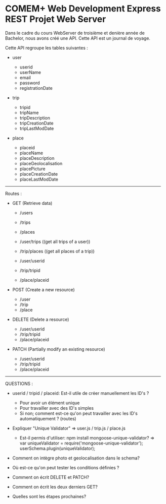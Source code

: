 # COMEM+ Web Development Express REST Projet Web Server

Dans le cadre du cours WebServer de troisième et denière année de Bachelor, nous avons créé une API. Cette API est un journal de voyage.

Cette API regroupe les tables suivantes :

- user
    - userid
    - userName 
    - email
    - password
    - registrationDate
    
- trip
    - tripid
    - tripName
    - tripDescription
    - tripCreationDate
    - tripLastModDate
    
- place
    - placeid
    - placeName
    - placeDescription
    - placeGeolocalisation
    - placePicture
    - placeCreationDate
    - placeLastModDate
    
    
-----------------------------------------------------------------

Routes :

- GET (Retrieve data)
    - /users
    - /trips
    - /places

    - /user/trips ((get all trips of a user))
    - /trip/places ((get all places of a trip))
    
    - /user/userid
    - /trip/tripid
    - /place/placeid

- POST (Create a new resource)
    - /user
    - /trip
    - /place

- DELETE (Delete a resource)
    - /user/userid
    - /trip/tripid
    - /place/placeid

- PATCH (Partially modify an existing resource)
    - /user/userid
    - /trip/tripid
    - /place/placeid


-----------------------------------------------------------------

QUESTIONS :

- userid / tripid / placeid: Est-il utile de créer manuellement les ID's ?
    - Pour avoir un élément unique
    - Pour travailler avec des ID's simples
    - Si non; comment est-ce qu'on peut travailler avec les ID's automatiquement ? (routes)
    
- Expliquer "Unique Validator" => user.js / trip.js / place.js
    - Est-il permis d'utiliser: npm install mongoose-unique-validator?
      => var uniqueValidator = require('mongoose-unique-validator');
         userSchema.plugin(uniqueValidator);

- Comment on intègre photo et geolocalisation dans le schema?

- Où est-ce qu'on peut tester les conditions définies ?

- Comment on écrit DELETE et PATCH? 
- Comment on écrit les deux derniers GET?

- Quelles sont les étapes prochaines?